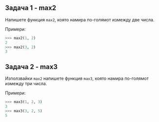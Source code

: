 ## Задача 1 - max2

Напишете функция `max2`, 
която намира по-голямот измежду две числа.

Примери:

```python
>>> max2(1, 2)
2
>>> max2(3, 2)
3
```

## Задача 2 - max3

Използвайки `max2` напишете функция `max3`, 
която намира по-голямот измежду три числа.

Примери:

```python
>>> max3(1, 2, 3)
3
>>> max3(3, 2, 5)
5
```
